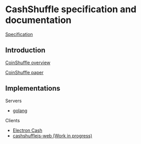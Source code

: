 # CashShuffle specification and documentation

[Specification](./SPECIFICATION.md)

## Introduction

[CoinShuffle overview](https://web.archive.org/web/20191027183101/http://crypsys.mmci.uni-saarland.de/projects/CoinShuffle/)

[CoinShuffle paper](https://www.darrentapp.com/pdfs/coinshuffle.pdf)

## Implementations

Servers

- [golang](https://github.com/cashshuffle/cashshuffle)

Clients

- [Electron Cash](https://github.com/Electron-Cash/Electron-Cash/wiki/CashShuffle-Documentation)
- [cashshufflejs-web (Work in progress)](https://github.com/alwaysAn0n/cashshufflejs-web)

